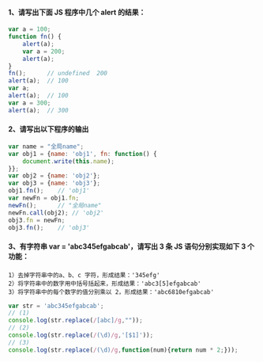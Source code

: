 #### 1、请写出下面 JS 程序中几个 alert 的结果：
```javascript
var a = 100;
function fn() {
    alert(a);      
    var a = 200;
    alert(a);
}
fn();      // undefined  200
alert(a);  // 100
var a;
alert(a);  // 100
var a = 300;
alert(a);  // 300
```
#### 2、请写出以下程序的输出
```javascript
var name = "全局name";
var obj1 = {name: 'obj1', fn: function() {
    document.write(this.name);
}};
var obj2 = {name: 'obj2'};
var obj3 = {name: 'obj3'};
obj1.fn();    // 'obj1'
var newFn = obj1.fn;
newFn();      // "全局name"
newFn.call(obj2); // 'obj2'
obj3.fn = newFn;
obj3.fn();    // 'obj3'
```
#### 3、有字符串 var = 'abc345efgabcab'，请写出 3 条 JS 语句分别实现如下 3 个功能：
    1）去掉字符串中的a、b、c 字符，形成结果：'345efg'
    2）将字符串中的数字用中括号括起来，形成结果：'abc3[5]efgabcab'
    3）将字符串中的每个数字的值分别乘以 2，形成结果：'abc6810efgabcab'
```javascript
var str = 'abc345efgabcab';
// (1)
console.log(str.replace(/[abc]/g,""));
// (2)
console.log(str.replace(/(\d)/g,'[$1]'));
// (3)
console.log(str.replace(/(\d)/g,function(num){return num * 2;}));
```
